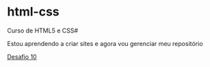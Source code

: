 # html-css
 Curso de HTML5 e CSS#

 Estou aprendendo a criar sites e agora vou gerenciar meu repositório

 <a href="https://github.com/fabriciofg/html-css/tree/main/desafios/android.html">Desafio 10</a>
